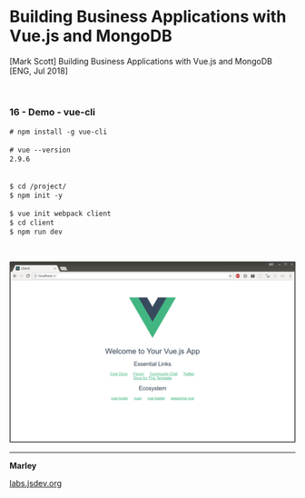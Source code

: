 # Building Business Applications with Vue.js and MongoDB

[Mark Scott] Building Business Applications with Vue.js and MongoDB [ENG, Jul 2018]

<br/>

### 16 - Demo - vue-cli

    # npm install -g vue-cli

    # vue --version
    2.9.6


    $ cd /project/
    $ npm init -y

    $ vue init webpack client
    $ cd client
    $ npm run dev

<br/>

![Application](/img/pic1.png?raw=true)

---

**Marley**

<a href="https://labs.jsdev.org">labs.jsdev.org</a>
